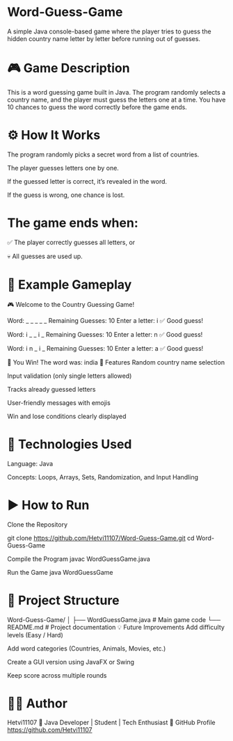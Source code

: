 # Word-Guess-Game

A simple Java console-based game where the player tries to guess the hidden country name letter by letter before running out of guesses.

# 🎮 Game Description

This is a word guessing game built in Java.
The program randomly selects a country name, and the player must guess the letters one at a time.
You have 10 chances to guess the word correctly before the game ends.

# ⚙️ How It Works

The program randomly picks a secret word from a list of countries.

The player guesses letters one by one.

If the guessed letter is correct, it’s revealed in the word.

If the guess is wrong, one chance is lost.

# The game ends when:

✅ The player correctly guesses all letters, or

💀 All guesses are used up.

# 🧠 Example Gameplay

🎮 Welcome to the Country Guessing Game!

Word: _ _ _ _ _ 
Remaining Guesses: 10
Enter a letter: i
✅ Good guess!

Word: i _ _ i _
Remaining Guesses: 10
Enter a letter: n
✅ Good guess!

Word: i n _ i _
Remaining Guesses: 10
Enter a letter: a
✅ Good guess!

🎉 You Win! The word was: india
🧩 Features
Random country name selection

Input validation (only single letters allowed)

Tracks already guessed letters

User-friendly messages with emojis

Win and lose conditions clearly displayed

# 🧰 Technologies Used
Language: Java

Concepts: Loops, Arrays, Sets, Randomization, and Input Handling

# ▶️ How to Run
Clone the Repository

git clone https://github.com/Hetvi11107/Word-Guess-Game.git
cd Word-Guess-Game

Compile the Program
    javac WordGuessGame.java

Run the Game
    java WordGuessGame

# 📁 Project Structure
Word-Guess-Game/
│
├── WordGuessGame.java     # Main game code
└── README.md              # Project documentation
💡 Future Improvements
Add difficulty levels (Easy / Hard)

Add word categories (Countries, Animals, Movies, etc.)

Create a GUI version using JavaFX or Swing

Keep score across multiple rounds

# 🧑‍💻 Author
Hetvi11107
📍 Java Developer | Student | Tech Enthusiast
🔗 GitHub Profile https://github.com/Hetvi11107












